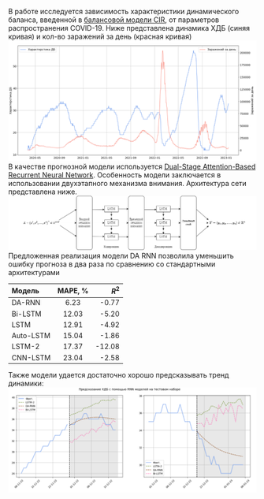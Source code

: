 В работе исследуется зависимость характеристики 
динамического баланса, введенной в [балансовой модели CIR](https://www.researchgate.net/publication/355017277_Balance_Model_of_COVID-19_Epidemic_Based_on_Percentage_Growth_RateBalansovaa_model_epidemii_COVID-19_na_osnove_procentnogo_prirosta), 
от параметров распространения COVID-19. Ниже представлена динамика ХДБ (синяя кривая) 
и кол-во заражений за день (красная кривая)
![alt text](./img/hdb.png)
В качестве прогнозной модели используется [Dual-Stage Attention-Based Recurrent Neural Network](https://www.researchgate.net/publication/316031353_A_Dual-Stage_Attention-Based_Recurrent_Neural_Network_for_Time_Series_Prediction).
Особенность модели заключается в использовании двухэтапного механизма внимания.
Архитектура сети представлена ниже.
![](./img/DA_RNN_model.png)
Предложенная реализация модели DA RNN позволила уменьшить ошибку прогноза в два раза 
по сравнению со стандартными архитектурами 

| Модель      | MAPE, % | $R^2$     |
| :---        |    :----:   |          ---: |
| DA-RNN      | 6.23       |-0.77   |
| Bi-LSTM   | 12.03        |-5.20      |
| LSTM   | 12.91        |-4.92      |
| Auto-LSTM   | 15.04        |-1.86      |
| LSTM-2   | 17.37        |-12.08      |
| CNN-LSTM   | 23.04        |-2.58      |

Также модели удается достаточно хорошо предсказывать тренд динамики:
![alt text](./img/test_predict.png)